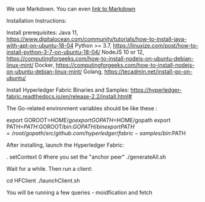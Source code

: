 We use Markdown. You can even [link to Markdown](https://guides.github.com/features/mastering-markdown/#syntax)

Installation Instructions:

Install prerequisites:
	Java 11, https://www.digitalocean.com/community/tutorials/how-to-install-java-with-apt-on-ubuntu-18-04
	Python >= 3.7, https://linuxize.com/post/how-to-install-python-3-7-on-ubuntu-18-04/
	NodeJS 10 or 12, https://computingforgeeks.com/how-to-install-nodejs-on-ubuntu-debian-linux-mint/
	Docker, https://computingforgeeks.com/how-to-install-nodejs-on-ubuntu-debian-linux-mint/
	Golang, https://tecadmin.net/install-go-on-ubuntu/

Install Hyperledger Fabric Binaries and Samples: https://hyperledger-fabric.readthedocs.io/en/release-2.2/install.html#

The Go-related environment variables should be like these :

export GOROOT=$HOME/go
export GOPATH=$HOME/gopath
export PATH=$PATH:$GOROOT/bin:$GOPATH/bin
export PATH=/root/gopath/src/github.com/hyperledger/fabric-samples/bin:$PATH

After installing, launch the Hyperledger Fabric:

. setContext 0 #here you set the "anchor peer"
./generateAll.sh

Wait for a while. Then run a client:

cd HFClient
./launchClient.sh

You will be running a few queries - moidfication and fetch


	
